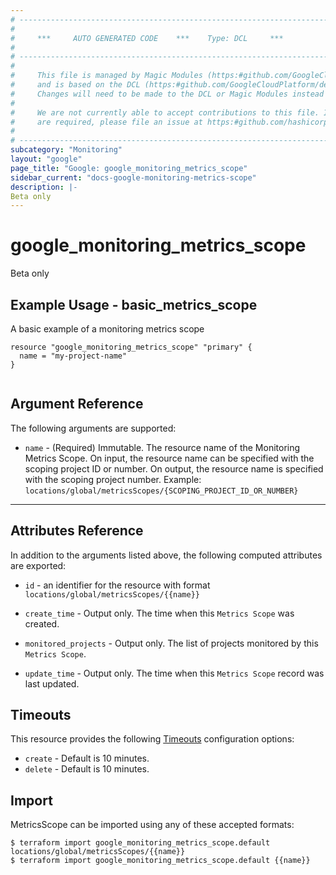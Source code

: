```yaml
---
# ----------------------------------------------------------------------------
#
#     ***     AUTO GENERATED CODE    ***    Type: DCL     ***
#
# ----------------------------------------------------------------------------
#
#     This file is managed by Magic Modules (https:#github.com/GoogleCloudPlatform/magic-modules)
#     and is based on the DCL (https:#github.com/GoogleCloudPlatform/declarative-resource-client-library).
#     Changes will need to be made to the DCL or Magic Modules instead of here.
#
#     We are not currently able to accept contributions to this file. If changes
#     are required, please file an issue at https:#github.com/hashicorp/terraform-provider-google/issues/new/choose
#
# ----------------------------------------------------------------------------
subcategory: "Monitoring"
layout: "google"
page_title: "Google: google_monitoring_metrics_scope"
sidebar_current: "docs-google-monitoring-metrics-scope"
description: |-
Beta only
---
```


# google\_monitoring\_metrics\_scope

Beta only
## Example Usage - basic_metrics_scope
A basic example of a monitoring metrics scope
```hcl
resource "google_monitoring_metrics_scope" "primary" {
  name = "my-project-name"
}


```

## Argument Reference

The following arguments are supported:

* `name` -
  (Required)
  Immutable. The resource name of the Monitoring Metrics Scope. On input, the resource name can be specified with the scoping project ID or number. On output, the resource name is specified with the scoping project number. Example: `locations/global/metricsScopes/{SCOPING_PROJECT_ID_OR_NUMBER}`
  


- - -



## Attributes Reference

In addition to the arguments listed above, the following computed attributes are exported:

* `id` - an identifier for the resource with format `locations/global/metricsScopes/{{name}}`

* `create_time` -
  Output only. The time when this `Metrics Scope` was created.
  
* `monitored_projects` -
  Output only. The list of projects monitored by this `Metrics Scope`.
  
* `update_time` -
  Output only. The time when this `Metrics Scope` record was last updated.
  
## Timeouts

This resource provides the following
[Timeouts](/docs/configuration/resources.html#timeouts) configuration options:

- `create` - Default is 10 minutes.
- `delete` - Default is 10 minutes.

## Import

MetricsScope can be imported using any of these accepted formats:

```
$ terraform import google_monitoring_metrics_scope.default locations/global/metricsScopes/{{name}}
$ terraform import google_monitoring_metrics_scope.default {{name}}
```



